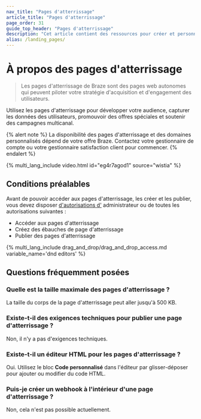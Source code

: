 ```yaml
---
nav_title: "Pages d'atterrissage"
article_title: "Pages d'atterrissage"
page_order: 31
guide_top_header: "Pages d'atterrissage"
description: "Cet article contient des ressources pour créer et personnaliser les pages d'atterrissage de Braze."
alias: /landing_pages/
---
```


# À propos des pages d'atterrissage

> Les pages d'atterrissage de Braze sont des pages web autonomes qui peuvent piloter votre stratégie d'acquisition et d'engagement des utilisateurs.

Utilisez les pages d'atterrissage pour développer votre audience, capturer les données des utilisateurs, promouvoir des offres spéciales et soutenir des campagnes multicanal.

{% alert note %}
La disponibilité des pages d'atterrissage et des domaines personnalisés dépend de votre offre Braze. Contactez votre gestionnaire de compte ou votre gestionnaire satisfaction client pour commencer.
{% endalert %}

{% multi_lang_include video.html id="eg4r7agod1" source="wistia" %}

## Conditions préalables

Avant de pouvoir accéder aux pages d'atterrissage, les créer et les publier, vous devez disposer [d'autorisations d']({{site.baseurl}}/user_guide/administrative/app_settings/manage_your_braze_users/user_permissions/#list-of-permissions) administrateur ou de toutes les autorisations suivantes :

- Accéder aux pages d'atterrissage
- Créez des ébauches de page d'atterrissage
- Publier des pages d'atterrissage

{% multi_lang_include drag_and_drop/drag_and_drop_access.md variable_name='dnd editors' %}

## Questions fréquemment posées

### Quelle est la taille maximale des pages d'atterrissage ?

La taille du corps de la page d'atterrissage peut aller jusqu'à 500 KB.

### Existe-t-il des exigences techniques pour publier une page d'atterrissage ?

Non, il n'y a pas d'exigences techniques.

### Existe-t-il un éditeur HTML pour les pages d'atterrissage ?

Oui. Utilisez le bloc **Code personnalisé** dans l'éditeur par glisser-déposer pour ajouter ou modifier du code HTML.

### Puis-je créer un webhook à l'intérieur d'une page d'atterrissage ?

Non, cela n'est pas possible actuellement.

